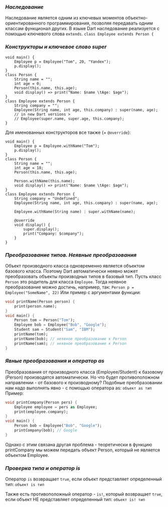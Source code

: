 ### *Наследование*

Наследование является одним из ключевых моментов объектно-ориентированного программирования, позволяя передавать одним классам функционал других. В языке Dart наследование реализуется с помощью ключевого слова `extends`.
`class Employee extends Person {`
### *Конструкторы и ключевое слово super*

```run-dart
void main() {
	Employee p = Employee("Tom", 20, "Yandex");
	p.display();
}
class Person {
	String name = "";
	int age = 0;
	Person(this.name, this.age);
	void display() => print("Name: $name \tAge: $age");
}
class Employee extends Person {
	String company = "";
	Employee(String name, int age, this.company) : super(name, age);
	// in new Dart versions >
	// Employee(super.name, super.age, this.company); 
}
```

Для именованных конструкторов все также (+ `@override`):
```run-dart
void main() {
	Employee p = Employee.withName("Tom");
	p.display();
}
class Person {
	String name = "";
	int age = 18;
	Person(this.name, this.age);
	
	Person.withName(this.name);
	void display() => print("Name: $name \tAge: $age");
}
class Employee extends Person {
	String company = "Undefined";
	Employee(String name, int age, this.company) : super(name, age);
	
	Employee.withName(String name) : super.withName(name);
	
	@override
	void display() {
		super.display();
		print("Company: $company");
	}
}
```

### *Преобразование типов. Неявные преобразования*

Объект производного класса одновременно является объектом базового класса. Поэтому Dart автоматически неявно может преобразовать объекты производных типов в базовый тип. Пусть класс `Person` это родитель для класса `Employee`. Тогда неявное преобразование можно достичь, например, так:
`Person p = Employee("SomeName", 22)`
Или пример с аргументами функции:
```dart
void printName(Person person) {
	print(person.name);
}
void main() {
	Person tom = Person("Tom");
	Employee bob = Employee("Bob", "Google");
	Student sam = Student("Sam", "IBM");
	printName(tom);
	printName(bob); // неявное преобразование к Person
	printName(sam); // неявное преобразование к Person
}
```
### *Явные преобразования и оператор as*

Преобразования от производного класса (Employee/Student) к базовому (Person) производятся автоматически. Но что будет противоположном направлении - от базового к производному? Подобные преобразовании нам надо выполнять явно - с помощью оператора as: `объект as тип`
Пример:
```dart
void printCompany(Person pers) {
	Employee employee = pers as Employee;
	print(employee.company);
}
void main() {
	Person bob = Employee("Bob", "Google");
	printCompany(bob); // Google
}
```
Однако с этим связана другая проблема - теоретически в функцию printCompany мы можем передать объект Person, который не является объектом Employee.
### *Проверка типа и оператор is*

Оператор `is` возвращает `true`, если объект представляет определенный тип: `объект is тип`

Также есть противоположный оператор - `is!`, который возвращает `true`, если объект НЕ представляет определенный тип: `объект is! тип`
